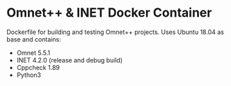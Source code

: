 # Omnet++ & INET Docker Container

Dockerfile for building and testing Omnet++ projects. Uses Ubuntu 18.04 as base and contains:

- Omnet 5.5.1
- INET 4.2.0 (release and debug build)
- Cppcheck 1.89
- Python3
